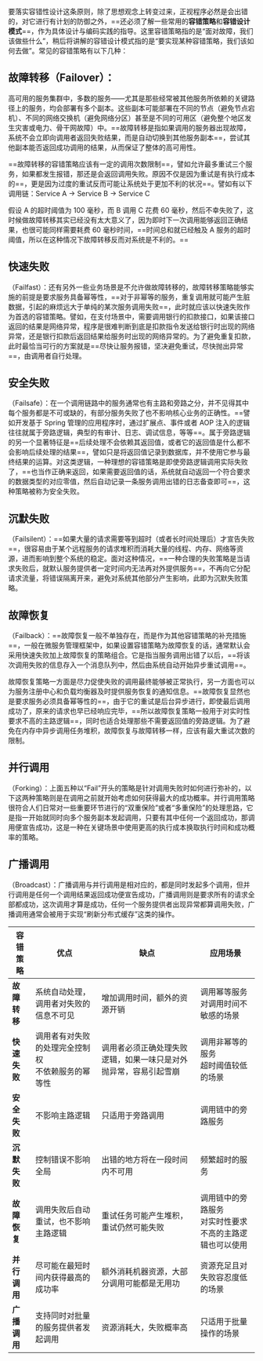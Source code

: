 要落实容错性设计这条原则，除了思想观念上转变过来，正视程序必然是会出错的，对它进行有计划的防御之外，==还必须了解一些常用的**容错策略**和**容错设计模式**==，作为具体设计与编码实践的指导。这里容错策略指的是“面对故障，我们该做些什么”，稍后将讲解的容错设计模式指的是“要实现某种容错策略，我们该如何去做”。常见的容错策略有以下几种：

## **故障转移**（Failover）：
高可用的服务集群中，多数的服务——尤其是那些经常被其他服务所依赖的关键路径上的服务，均会部署有多个副本。这些副本可能部署在不同的节点（避免节点宕机）、不同的网络交换机（避免网络分区）甚至是不同的可用区（避免整个地区发生灾害或电力、骨干网故障）中。==故障转移是指如果调用的服务器出现故障，系统不会立即向调用者返回失败结果，而是自动切换到其他服务副本==，尝试其他副本能否返回成功调用的结果，从而保证了整体的高可用性。  

==故障转移的容错策略应该有一定的调用次数限制==，譬如允许最多重试三个服务，如果都发生报错，那还是会返回调用失败。原因不仅是因为重试是有执行成本的==，更是因为过度的重试反而可能让系统处于更加不利的状况==。譬如有以下调用链：Service A → Service B → Service C
  
假设 A 的超时阈值为 100 毫秒，而 B 调用 C 花费 60 毫秒，然后不幸失败了，这时候做故障转移其实已经没有太大意义了，因为即时下一次调用能够返回正确结果，也很可能同样需要耗费 60 毫秒时间，==时间总和就已经触及 A 服务的超时阈值，所以在这种情况下故障转移反而对系统是不利的。==
    
## **快速失败**
（Failfast）：还有另外一些业务场景是不允许做故障转移的，故障转移策略能够实施的前提是要求服务具备幂等性，==对于非幂等的服务，重复调用就可能产生脏数据，引起的麻烦远大于单纯的某次服务调用失败==，此时就应该以快速失败作为首选的容错策略。譬如，在支付场景中，需要调用银行的扣款接口，如果该接口返回的结果是网络异常，程序是很难判断到底是扣款指令发送给银行时出现的网络异常，还是银行扣款后返回结果给服务时出现的网络异常的。为了避免重复扣款，此时最恰当可行的方案就是==尽快让服务报错，坚决避免重试，尽快抛出异常==，由调用者自行处理。
    
## **安全失败**
（Failsafe）：在一个调用链路中的服务通常也有主路和旁路之分，并不见得其中每个服务都是不可或缺的，有部分服务失败了也不影响核心业务的正确性。==譬如开发基于 Spring 管理的应用程序时，通过扩展点、事件或者 AOP 注入的逻辑往往就属于旁路逻辑，典型的有审计、日志、调试信息，等等==。属于旁路逻辑的另一个显著特征是==后续处理不会依赖其返回值，或者它的返回值是什么都不会影响后续处理的结果==，譬如只是将返回值记录到数据库，并不使用它参与最终结果的运算。对这类逻辑，一种理想的容错策略是即使旁路逻辑调用实际失败了，==也当作正确来返回，如果需要返回值的话，系统就自动返回一个符合要求的数据类型的对应零值，然后自动记录一条服务调用出错的日志备查即可==，这种策略被称为安全失败。
    
## **沉默失败**
（Failsilent）：==如果大量的请求需要等到超时（或者长时间处理后）才宣告失败==，很容易由于某个远程服务的请求堆积而消耗大量的线程、内存、网络等资源，进而影响到整个系统的稳定。面对这种情况，==一种合理的失败策略是当请求失败后，就默认服务提供者一定时间内无法再对外提供服务==，不再向它分配请求流量，将错误隔离开来，避免对系统其他部分产生影响，此即为沉默失败策略。
    
## **故障恢复**
（Failback）：==故障恢复一般不单独存在，而是作为其他容错策略的补充措施==，一般在微服务管理框架中，如果设置容错策略为故障恢复的话，通常默认会采用快速失败加上故障恢复的策略组合。它是指当服务调用出错了以后，==将该次调用失败的信息存入一个消息队列中，然后由系统自动开始异步重试调用==。 

故障恢复策略一方面是尽力促使失败的调用最终能够被正常执行，另一方面也可以为服务注册中心和负载均衡器及时提供服务恢复的通知信息。==故障恢复显然也是要求服务必须具备幂等性的==，由于它的重试是后台异步进行，即使最后调用成功了，原来的请求也早已经响应完毕，==所以故障恢复策略一般用于对实时性要求不高的主路逻辑==，同时也适合处理那些不需要返回值的旁路逻辑。为了避免在内存中异步调用任务堆积，故障恢复与故障转移一样，应该有最大重试次数的限制。
    
## **并行调用**
（Forking）：上面五种以“Fail”开头的策略是针对调用失败时如何进行弥补的，以下这两种策略则是在调用之前就开始考虑如何获得最大的成功概率。并行调用策略很符合人们日常对一些重要环节进行的“双重保险”或者“多重保险”的处理思路，它是指一开始就同时向多个服务副本发起调用，只要有其中任何一个返回成功，那调用便宣告成功，这是一种在关键场景中使用更高的执行成本换取执行时间和成功概率的策略。
    
## **广播调用**
（Broadcast）：广播调用与并行调用是相对应的，都是同时发起多个调用，但并行调用是任何一个调用结果返回成功便宣告成功，广播调用则是要求所有的请求全部都成功，这次调用才算是成功，任何一个服务提供者出现异常都算调用失败，广播调用通常会被用于实现“刷新分布式缓存”这类的操作。

|容错策略|优点|缺点|应用场景|
|---|---|---|---|
|**故障转移**|系统自动处理，调用者对失败的信息不可见|增加调用时间，额外的资源开销|调用幂等服务  <br>对调用时间不敏感的场景|
|**快速失败**|调用者有对失败的处理完全控制权  <br>不依赖服务的幂等性|调用者必须正确处理失败逻辑，如果一味只是对外抛异常，容易引起雪崩|调用非幂等的服务  <br>超时阈值较低的场景|
|**安全失败**|不影响主路逻辑|只适用于旁路调用|调用链中的旁路服务|
|**沉默失败**|控制错误不影响全局|出错的地方将在一段时间内不可用|频繁超时的服务|
|**故障恢复**|调用失败后自动重试，也不影响主路逻辑|重试任务可能产生堆积，重试仍然可能失败|调用链中的旁路服务  <br>对实时性要求不高的主路逻辑也可以使用|
|**并行调用**|尽可能在最短时间内获得最高的成功率|额外消耗机器资源，大部分调用可能都是无用功|资源充足且对失败容忍度低的场景|
|**广播调用**|支持同时对批量的服务提供者发起调用|资源消耗大，失败概率高|只适用于批量操作的场景|